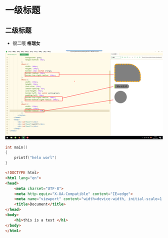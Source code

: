 # 一级标题
## 二级标题

* 很二哦
**格瑞女**

![](./img/03.png)

```c
int main()
{
    printf("helo worl")
}
```
```html
<!DOCTYPE html>
<html lang="en">
<head>
    <meta charset="UTF-8">
    <meta http-equiv="X-UA-Compatible" content="IE=edge">
    <meta name="viewport" content="width=device-width, initial-scale=1.0">
    <title>Document</title>
</head>
<body>
    <h1>this is a test </h1>
</body>
</html>
```
